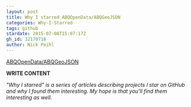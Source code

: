 ```yaml
---
layout: post
title: Why I starred ABQOpenData/ABQGeoJSON
categories: Why-I-Starred
tags: github
stardate: 2015-07-08T15:07:17Z
gh_id: 32170718
author: Nick Peihl
---
```


[ABQOpenData/ABQGeoJSON](star.repo.html_url)

**WRITE CONTENT**

*"Why I starred" is a series of articles describing projects I star on GitHub and why I found them interesting. My hope is that you'll find them interesting as well.*

